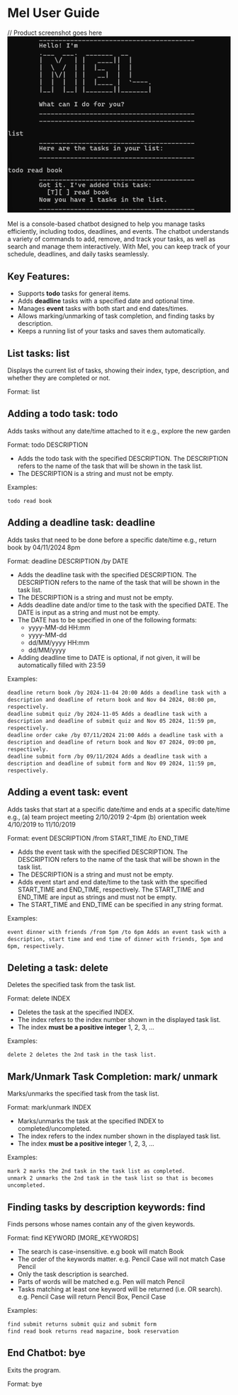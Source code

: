 # Mel User Guide


// Product screenshot goes here
![img.png](img.png)

Mel is a console-based chatbot designed to help you manage tasks efficiently, including todos, deadlines, and events. The chatbot understands a variety of commands to add, remove, and track your tasks, as well as search and manage them interactively. With Mel, you can keep track of your schedule, deadlines, and daily tasks seamlessly.

## Key Features:

- Supports **todo** tasks for general items.
- Adds **deadline** tasks with a specified date and optional time.
- Manages **event** tasks with both start and end dates/times.
- Allows marking/unmarking of task completion, and finding tasks by description. 
- Keeps a running list of your tasks and saves them automatically.

## List tasks: list

Displays the current list of tasks, showing their index, type, description, and whether they are completed or not.

Format: list

## Adding a todo task: todo

Adds tasks without any date/time attached to it e.g., explore the new garden

Format: todo DESCRIPTION
- Adds the todo task with the specified DESCRIPTION. The DESCRIPTION refers to the name of the task that will be shown in the task list. 
- The DESCRIPTION is a string and must not be empty.

Examples:

    todo read book


## Adding a deadline task: deadline

Adds tasks that need to be done before a specific date/time e.g., return book by 04/11/2024 8pm

Format: deadline DESCRIPTION /by DATE
- Adds the deadline task with the specified DESCRIPTION. The DESCRIPTION refers to the name of the task that will be shown in the task list.
- The DESCRIPTION is a string and must not be empty.
- Adds deadline date and/or time to the task with the specified DATE. The DATE is input as a string and must not be empty.
- The DATE has to be specified in one of the following formats:
  - yyyy-MM-dd HH:mm 
  - yyyy-MM-dd 
  - dd/MM/yyyy HH:mm 
  - dd/MM/yyyy 
- Adding deadline time to DATE is optional, if not given, it will be automatically filled with 23:59


Examples:

    deadline return book /by 2024-11-04 20:00 Adds a deadline task with a description and deadline of return book and Nov 04 2024, 08:00 pm, respectively.
    deadline submit quiz /by 2024-11-05 Adds a deadline task with a description and deadline of submit quiz and Nov 05 2024, 11:59 pm, respectively.
    deadline order cake /by 07/11/2024 21:00 Adds a deadline task with a description and deadline of return book and Nov 07 2024, 09:00 pm, respectively.
    deadline submit form /by 09/11/2024 Adds a deadline task with a description and deadline of submit form and Nov 09 2024, 11:59 pm, respectively.

## Adding a event task: event

Adds tasks that start at a specific date/time and ends at a specific date/time e.g., (a) team project meeting 2/10/2019 2-4pm (b) orientation week 4/10/2019 to 11/10/2019

Format: event DESCRIPTION /from START_TIME /to END_TIME
- Adds the event task with the specified DESCRIPTION. The DESCRIPTION refers to the name of the task that will be shown in the task list.
- The DESCRIPTION is a string and must not be empty.
- Adds event start and end date/time to the task with the specified START_TIME and END_TIME, respectively. The START_TIME and END_TIME are input as strings and must not be empty.
- The START_TIME and END_TIME can be specified in any string format.


Examples:

    event dinner with friends /from 5pm /to 6pm Adds an event task with a description, start time and end time of dinner with friends, 5pm and 6pm, respectively.

## Deleting a task: delete

Deletes the specified task from the task list.

Format: delete INDEX
- Deletes the task at the specified INDEX.
- The index refers to the index number shown in the displayed task list. 
- The index **must be a positive integer** 1, 2, 3, ...

Examples:

    delete 2 deletes the 2nd task in the task list.

## Mark/Unmark Task Completion: mark/ unmark

Marks/unmarks the specified task from the task list.

Format: mark/unmark INDEX
- Marks/unmarks the task at the specified INDEX to completed/uncompleted.
- The index refers to the index number shown in the displayed task list.
- The index **must be a positive integer** 1, 2, 3, ...

Examples:

    mark 2 marks the 2nd task in the task list as completed.
    unmark 2 unmarks the 2nd task in the task list so that is becomes uncompleted.

## Finding tasks by description keywords: find

Finds persons whose names contain any of the given keywords.

Format: find KEYWORD [MORE_KEYWORDS]
- The search is case-insensitive. e.g book will match Book
- The order of the keywords matter. e.g. Pencil Case will not match Case Pencil
- Only the task description is searched.
- Parts of words will be matched e.g. Pen will match Pencil
- Tasks matching at least one keyword will be returned (i.e. OR search). e.g. Pencil Case will return Pencil Box, Pencil Case

Examples:

    find submit returns submit quiz and submit form
    find read book returns read magazine, book reservation

## End Chatbot: bye

Exits the program.

Format: bye